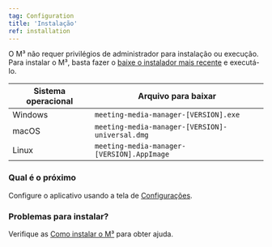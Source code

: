```yaml
---
tag: Configuration
title: 'Instalação'
ref: installation
---
```


O M³ não requer privilégios de administrador para instalação ou execução. Para instalar o M³, basta fazer o [baixe o instalador mais recente]({{site.github}}/releases/latest) e executá-lo.

| Sistema operacional | Arquivo para baixar |
| ---------------- | ---------------- |
| Windows | `meeting-media-manager-[VERSION].exe` |
| macOS | `meeting-media-manager-[VERSION]-universal.dmg` |
| Linux | `meeting-media-manager-[VERSION].AppImage` |

### Qual é o próximo

Configure o aplicativo usando a tela de [Configurações](pt/#configuration).

### Problemas para instalar?

Verifique as [Como instalar o M³](pt/#usage-notes) para obter ajuda.
